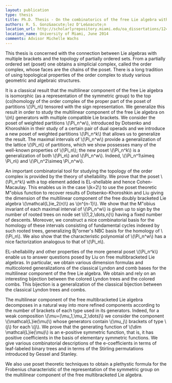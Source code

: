 ```yaml
---
layout: publication
type: thesis
title: Ph.D. Thesis - On the combinatorics of the free Lie algebra with multiple brackets
authors: R. S. Gonz&aacute;lez D'Le&oacute;n
location_url: http://scholarlyrepository.miami.edu/oa_dissertations/1246/ 
location_name: University of Miami, June 2014
comments: Advisor Michelle Wachs
--- 
```


								
This thesis is concerned with the connection between Lie algebras with multiple brackets and the topology of partially ordered sets.  From a partially ordered set (poset) one obtains a simplicial complex, called the order complex, whose faces are the chains of the poset.  There is a long tradition of using topological properties of the order complex to study various geometric and algebraic structures.

It is a classical result that the multilinear component of the free Lie algebra is isomorphic (as a representation of the symmetric group) to the top (co)homology of the order complex of the proper part of the poset of partitions \\(\Pi_n\\) tensored with the sign representation. We generalize this result in order to study the multilinear component of the free Lie algebra on \\(n\\) generators with multiple compatible Lie brackets.  We consider the poset of weighted partitions \\(\Pi_n^w\\),  introduced by Dotsenko and Khoroshkin in their study of a certain pair of dual operads and we introduce a new poset of weighted partitions \\(\Pi_n^k\\) that allows us to generalize the result. The maximal intervals of  \\(\Pi_n^w\\) provide a generalization of the lattice \\(\Pi_n\\) of  partitions,  which we show possesses many of the well-known properties of \\(\Pi_n\\); the new poset \\(\Pi_n^k\\) is a generalization of both \\(\Pi_n\\) and \\(\Pi_n^w\\). Indeed, \\(\Pi_n^1\simeq \Pi_n\\) and \\(\Pi_n^2\simeq \Pi_n^w\\).

An important combinatorial tool for studying the topology of the order complex is provided by the theory of shellability. We prove that the poset \\(\Pi_n^k\\) with a top element added is EL-shellable and hence Cohen-Macaulay. This enables us in the case \\(k=2\\) to use the poset theoretic M\"obius function to recover results of Dotsenko-Khoroshkin and Liu giving the dimension of the multilinear component of the free doubly bracketed Lie algebra \\(\mathcal{L}ie_2(n)\\) as \\(n^{n-1}\\). We show that the M\"obius invariant of each maximal interval of \\(\Pi_n^w\\) is given up to sign by the number of  rooted trees on  node set \\(\{1,2,\dots,n\}\\) having a fixed number of descents. Moreover, we construct a nice combinatorial basis for the homology of these intervals consisting of fundamental cycles indexed by such rooted trees, generalizing Bj\"orner's NBC basis for the homology of \\(\Pi_n\\). We also show that the characteristic polynomial of \\(\Pi_n^w\\) has a nice factorization analogous to that of \\(\Pi_n\\).

EL-shellability and other properties of the more general poset \\(\Pi_n^k\\) enable us to answer questions posed by Liu on free multibracketed Lie algebras. In particular, we obtain various dimension formulas and multicolored generalizations of the classical Lyndon and comb bases for the multilinear component of the free Lie algebra. We obtain and rely on an interesting bijection between the colored Lyndon trees and the colored combs. This bijection is a generalization of the classical bijection between the classical Lyndon trees and combs.

The multilinear component of the free multibracketed Lie algebra decomposes in a natural way into more refined components according to the number of brackets of each type used in its generators. Indeed, for a weak composition \\(\mu=(\mu_1,\mu_2,\dots)\\) we consider the component \\(\mathcal{L}ie(\mu)\\) whose generators contain \\(\mu_j\\) brackets of type \\(j\\) for each \\(j\\). We prove that the generating function of \\(\dim \mathcal{L}ie(\mu)\\) is an e-positive symmetric function, that is, it has positive coefficients in the basis of elementary symmetric functions. We give various combinatorial descriptions of the e-coefficients in terms of leaf-labeled binary trees and in terms of the Stirling permutations introduced by Gessel and Stanley.

We also use poset theoretic techniques to obtain a plethystic formula for the Frobenius characteristic of the representation of the symmetric group on the multilinear component of the free multibracketed Lie algebra.

